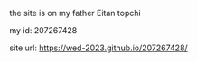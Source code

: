 the site is on my father Eitan topchi

my id: 207267428

site url: https://wed-2023.github.io/207267428/
